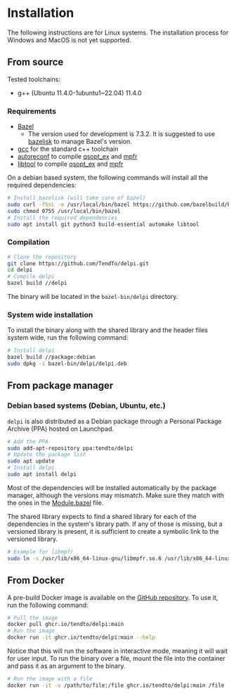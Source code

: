 # Installation

The following instructions are for Linux systems.
The installation process for Windows and MacOS is not yet supported.

## From source

Tested toolchains:

- g++ (Ubuntu 11.4.0-1ubuntu1~22.04) 11.4.0

### Requirements

- [Bazel](https://bazel.build/)
    - The version used for development is 7.3.2. It is suggested to
      use [bazelisk](https://github.com/bazelbuild/bazelisk) to manage Bazel's version.
- [gcc](https://gcc.gnu.org/) for the standard c++ toolchain
- [autoreconf](https://www.gnu.org/software/autoconf/autoconf.html) to compile [qsopt_ex](https://gmplib.org/)
  and [mpfr](https://www.mpfr.org/)
- [libtool](https://www.gnu.org/software/libtool/) to compile [qsopt_ex](https://gmplib.org/)
  and [mpfr](https://www.mpfr.org/)

On a debian based system, the following commands will install all the required dependencies:

```bash
# Install bazelisk (will take care of bazel)
sudo curl -fSsL -o /usr/local/bin/bazel https://github.com/bazelbuild/bazelisk/releases/download/v1.22.0/bazelisk-linux-amd64 
sudo chmod 0755 /usr/local/bin/bazel
# Install the required dependencies
sudo apt install git python3 build-essential automake libtool
```

### Compilation

```bash
# Clone the repository
git clone https://github.com/TendTo/delpi.git
cd delpi
# Compile delpi
bazel build //delpi
```

The binary will be located in the `bazel-bin/delpi` directory.

### System wide installation

To install the binary along with the shared library and the header files system wide, run the following command:

```bash
# Install delpi
bazel build //package:debian
sudo dpkg -i bazel-bin/delpi/delpi.deb
```

## From package manager

### Debian based systems (Debian, Ubuntu, etc.)

`delpi` is also distributed as a Debian package through a Personal Package Archive (PPA) hosted on Launchpad.

```bash
# Add the PPA
sudo add-apt-repository ppa:tendto/delpi
# Update the package list
sudo apt update
# Install delpi
sudo apt install delpi
```

Most of the dependencies will be installed automatically by the package manager, although the versions may mismatch.
Make sure they match with the ones in the [Module.bazel](../Module.bazel) file.

The shared library expects to find a shared library for each of the dependencies in the system's library path.
If any of those is missing, but a versioned library is present, it is sufficient to create a symbolic link to the
versioned library.

```bash
# Example for libmpfr
sudo ln -s /usr/lib/x86_64-linux-gnu/libmpfr.so.6 /usr/lib/x86_64-linux-gnu/libmpfr.so
```

## From Docker

A pre-build Docker image is available on
the [GitHub repository](https://github.com/TendTo/dlinear/pkgs/container/dlinear).
To use it, run the following command:

```bash
# Pull the image
docker pull ghcr.io/tendto/delpi:main
# Run the image
docker run -it ghcr.io/tendto/delpi:main --help
```

Notice that this will run the software in interactive mode, meaning it will wait for user input.
To run the binary over a file, mount the file into the container and pass it as an argument to the binary.

```bash
# Run the image with a file
docker run -it -v /path/to/file:/file ghcr.io/tendto/delpi:main /file
```
